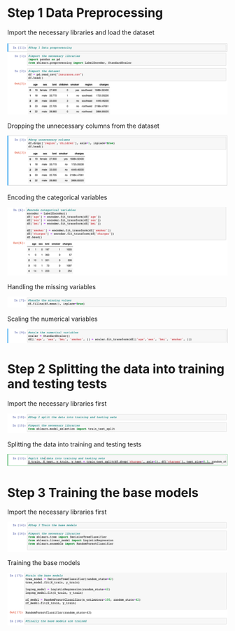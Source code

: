 # Step 1 Data Preprocessing
Import the necessary libraries and load the dataset
<p align="center">
  <img width="" height="" src="https://github.com/AntonyGN/Heterogeneous-Ensemble/blob/main/images/1.png">
</p>
Dropping the unnecessary columns from the dataset
<p align="center">
  <img width="" height="" src="https://github.com/AntonyGN/Heterogeneous-Ensemble/blob/main/images/2.png">
</p>
Encoding the categorical variables
<p align="center">
  <img width="" height="" src="https://github.com/AntonyGN/Heterogeneous-Ensemble/blob/main/images/3.png">
</p>
Handling the missing variables
<p align="center">
  <img width="" height="" src="https://github.com/AntonyGN/Heterogeneous-Ensemble/blob/main/images/4.png">
</p>
Scaling the numerical variables
<p align="center">
  <img width="" height="" src="https://github.com/AntonyGN/Heterogeneous-Ensemble/blob/main/images/5.png">
</p>

# Step 2 Splitting the data into training and testing tests
Import the necessary libraries first
<p align="center">
  <img width="" height="" src="https://github.com/AntonyGN/Heterogeneous-Ensemble/blob/main/images/6.png">
</p>
Splitting the data into training and testing tests
<p align="center">
  <img width="" height="" src="https://github.com/AntonyGN/Heterogeneous-Ensemble/blob/main/images/7.png">
</p>

# Step 3 Training the base models
Import the necessary libraries first
<p align="center">
  <img width="" height="" src="https://github.com/AntonyGN/Heterogeneous-Ensemble/blob/main/images/8.png">
</p>
Training the base models
<p align="center">
  <img width="" height="" src="https://github.com/AntonyGN/Heterogeneous-Ensemble/blob/main/images/9.png">
</p>









